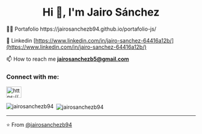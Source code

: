 <h1 align="center">Hi 👋, I'm Jairo Sánchez</h1>
👨‍💻 Portafolio https://jairosanchezb94.github.io/portafolio-js/

📝 Linkedin [https://www.linkedin.com/in/jairo-sanchez-64416a12b/](https://www.linkedin.com/in/jairo-sanchez-64416a12b/)

📫 How to reach me **jairosanchezb5@gmail.com**

<h3 align="left">Connect with me:</h3>
<p align="left">
<a href="https://www.linkedin.com/in/jairo-sanchez-malaga/" target="blank"><img align="center" src="https://raw.githubusercontent.com/rahuldkjain/github-profile-readme-generator/master/src/images/icons/Social/linked-in-alt.svg" alt="https://www.linkedin.com/in/jairo-s%c3%a1nchez-64416a12b/" height="30" width="40" /></a>
</p>

<p><img align="left" src="https://github-readme-stats.vercel.app/api/top-langs?username=jairosanchezb94&show_icons=true&theme=dark&locale=en&layout=compact" alt="jairosanchezb94" /></p>

<p>&nbsp;<img align="center" src="https://github-readme-stats.vercel.app/api?username=jairosanchezb94&show_icons=true&theme=dark&locale=en" alt="jairosanchezb94" /></p>

---

⭐️ From [@jairosanchezb94](https://github.com/jairosanchezb94)
